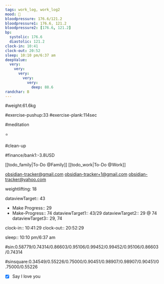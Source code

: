 ```yaml
---
tags: work_log, work_log2
mood: 🙂
bloodpressure: 176.6/121.2
bloodpressure1: 176.6, 121.2
bloodpressure2: [176.6, 121.2]
bp:
  systolic: 176.6
  diastolic: 121.2
clock-in: 10:41
clock-out: 20:52
sleep: 10:10 pm/6:37 am
deepValue:
  very:
    very:
      very:
        very:
          very:
            deep: 88.6
randchar: B
---
```


#weight:61.6kg

#exercise-pushup:33
#exercise-plank:114sec

#meditation

⭐

#clean-up

#finance/bank1:-3.8USD

[[todo_family|To-Do @Family]]
[[todo_work|To-Do @Work]]

obsidian-tracker@gmail.com
obsidian-tracker+1@gmail.com
obsidian-tracker@yahoo.com

weightlifting: 18

dataviewTarget:: 43

- Make Progress:: 29
- Make-Progress:: 74
  dataviewTarget1:: 43/29
  dataviewTarget2:: 29 @ 74
  dataviewTarget3:: 29, 74

clock-in:: 10:41:29
clock-out:: 20:52:29

sleep:: 10:10 pm/6:37 am

#sin:0.58779/0.74314/0.86603/0.95106/0.99452/0.99452/0.95106/0.86603/0.74314

#sinsquare:0.34549/0.55226/0.75000/0.90451/0.98907/0.98907/0.90451/0.75000/0.55226

- [x] Say I love you
